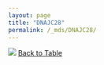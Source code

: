 ```yaml
---
layout: page
title: "DNAJC28"
permalink: /_mds/DNAJC28/
---
```


![](../../alns_9.28.22/aln_5HSAA031089_0.971.png?raw=true
)
[Back to Table](../../display)
